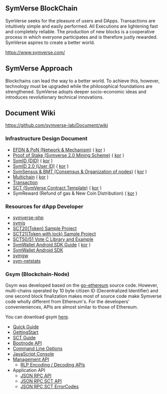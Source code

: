 ## SymVerse BlockChain

SymVerse seeks for the pleasure of users and DApps. 
Transactions are intuitively simple and easily performed. All Executions are lightening fast and completely reliable. 
The production of new blocks is a cooperative process in which everyone participates and is therefore justly rewarded. 
SymVerse aspires to create a better world.

https://www.symverse.com/

## SymVerse Approach

Blockchains can lead the way to a better world. To achieve this, however, technology must be upgraded while the philosophical foundations are strengthened. 
SymVerse adopts deeper socio-economic ideas and introduces revolutionary technical innovations.

## Document Wiki
https://github.com/symverse-lab/Document/wiki
### Infrastructure Design Document
- [EFDN & PoN (Network & Mechanism)](https://github.com/symverse-lab/Document/wiki/EFDN)
   (
      [kor](https://github.com/symverse-lab/Document/wiki/EFDN-KOR)
   )
- [Proof of Stake (Symverse 2.0 Mining Scheme)](https://github.com/symverse-lab/Document/wiki/PoS)
   (
      [kor](https://github.com/symverse-lab/Document/wiki/PoS-KOR)
   )
- [SymID (DID)](https://github.com/symverse-lab/Document/wiki/SymID)
   (
      [kor](https://github.com/symverse-lab/Document/wiki/SymID-KOR) 
   )
- [SymID 2.0 (User ID)](https://github.com/symverse-lab/Document/wiki/UserID)
   (
      [kor](https://github.com/symverse-lab/Document/wiki/UserID-KOR) 
   )
- [SymSensus & BMT (Consensus & Organization of nodes)](https://github.com/symverse-lab/Document/wiki/SymSensus) 
   (
      [kor](https://github.com/symverse-lab/Document/wiki/SymSensus-KOR) 
   )
- [Multichain](https://github.com/symverse-lab/Document/wiki/Multichain)
   (
      [kor](https://github.com/symverse-lab/Document/wiki/Multichain-KOR)
   )
- [Transaction](https://github.com/symverse-lab/Document/wiki/Transaction)
- [SCT (SymVerse Contract Template)](https://github.com/symverse-lab/Document/wiki/SCT) 
   (
      [kor](https://github.com/symverse-lab/Document/wiki/SCT-KOR)
   )
- SymReward (Refund of gas & New Coin Distribution)
   (
      [kor](https://github.com/symverse-lab/Document/wiki/SymReward)
   )


### Resources for dApp Developer
- [symverse-php](https://github.com/symverse-lab/symverse-php)
- [symjs](https://github.com/symverse-lab/symjs)
- [SCT20(Token) Sample Project](https://github.com/symverse-lab/sct20SampleProject)
- [SCT21(Token with lock) Sample Project](https://github.com/symverse-lab/sct21SampleProject)
- [SCT50/51 Vote C Library and Example](https://github.com/symverse-lab/symvote)
- [SymWallet Android SDK Guide](https://github.com/symverse-lab/Document/wiki/SymWallet_Android_SDK)
   (
      [kor](https://github.com/symverse-lab/Document/wiki/SymWallet_Android_SDK-KOR)
   )
- [SymWallet Android SDK](https://github.com/symverse-lab/WalletSDK-Android) 
- [symgw](https://github.com/symverse-lab/symgw)
- [sym-netstats](https://github.com/symverse-lab/sym-netstats)


### Gsym (Blockchain-Node)
   Gsym was developed based on the [go-ethereum](https://github.com/ethereum/go-ethereum) source code. 
   However, multi-chains operated by 10 byte citizen ID (Decentralized Identifier) and one second block finalization makes most of source code make Symverse code wholly different from Ethereum's. For the developers' convenieniences, APIs are almost similar to those of Ethereum.
   
   You can download gsym [here](https://github.com/symverse-lab/Document/tree/master/bin). 

- [Quick Guide](https://github.com/symverse-lab/Document/wiki/QuickGuide)
- [GettingStart](https://github.com/symverse-lab/Document/wiki/GettingStart)
- [SCT Guide](https://github.com/symverse-lab/Document/wiki/SCT-Guide)
- [Bootnode API](https://github.com/symverse-lab/Document/wiki/Bootnode-API)
- [Command Line Options](https://github.com/symverse-lab/Document/wiki/Command-Line-Options)
- [JavaScript Console](https://github.com/symverse-lab/Document/wiki/JavaScriptConsole)
- [Management API](https://github.com/symverse-lab/Document/wiki/Management-API)
   - [RLP Encoding / Decoding APIs](https://github.com/symverse-lab/Document/wiki/RLP-APIs)
- Application API
    - [JSON RPC API](https://github.com/symverse-lab/Document/wiki/JSON-RPC-API)
    - [JSON RPC SCT API](https://github.com/symverse-lab/Document/wiki/JSON-RPC-SCT-API)
    - [JSON RPC SCT ErrorCodes](https://github.com/symverse-lab/Document/wiki/JSON-RPC-SCT-ErrorCodes)
